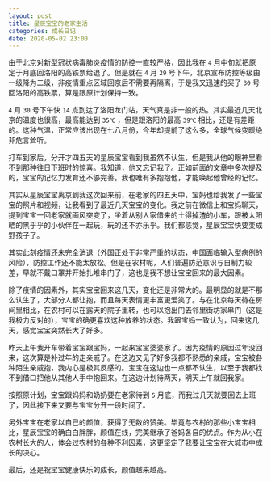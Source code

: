 ```yaml
---
layout: post
title: 星辰宝宝的老家生活
categories: 成长日记
date: 2020-05-02 23:00
---
```


由于北京对新型冠状病毒肺炎疫情的防控一直较严格，因此我在 `4` 月中旬就把原定于月底回洛阳的高铁票给退了。但是就在 `4` 月 `29` 号下午，北京宣布防控等级由一级降为二级，非疫情重点区域回京后不需要再隔离，于是我又迅速的买了 `30` 号回洛阳的高铁票，算是跟原计划保持一致。

<!--more-->

`4` 月 `30` 号下午快 `14` 点到达了洛阳龙门站，天气真是非一般的热。其实最近几天北京的温度也很高，最高能达到 `35℃` ，但是跟洛阳的最高 `39℃` 相比，还是有差距的。这种气温，正常应该出现在七八月份，今年却提前了这么多，全球气候变暖绝非危言耸听。

打车到家后，分开才四五天的星辰宝宝看到我虽然不认生，但是我从他的眼神里看不到那种往日下班时的惊喜。我知道，他又忘记我了。正如前面的文章中多次提及的，宝宝的记忆力发育还不够完善。我也唯有多抱抱他，才能唤起他曾经的记忆。

其实从星辰宝宝离京到我这次回来前，在老家的四五天中，宝妈也给我发了一些宝宝的照片和视频，让我看到了最近几天宝宝的变化。我之前在微信上和宝妈聊天，提到宝宝一回老家就画风突变了，坐着从别人家借来的土得掉渣的小车，跟被太阳晒的黑乎乎的小伙伴在一起玩，玩的还不亦乐乎。我们都感觉，星辰宝宝快要变成野孩子了。

其实此刻疫情还未完全消退（外国正处于非常严重的状态，中国面临输入型病例的风险），防控工作还不能太放松。但是在农村呢，人们普遍防范意识与自制力较差，早就不戴口罩并开始扎堆串门了，这也是我不想让宝宝回来的最大因素。

除了疫情的因素外，其实宝宝回来这几天，变化还是非常大的。最明显的就是不那么认生了，大部分人都让抱，而且每天表情更丰富更爱笑了。与在北京每天待在房间里相比，在农村可以在露天的院子里转，也可以抱出门去邻里街坊家串门（这是我极力反对的），宝宝的确更喜欢这种放养的状态。我跟宝妈一致认为，回来这几天，感觉宝宝突然长大了好多。

昨天上午我开车带着宝宝跟宝妈，一起来宝宝婆婆家了。因为疫情的原因过年没回来，这次算是补过年的走亲戚了。在这边又见了好多我都不熟悉的亲戚，宝宝被各种陌生亲戚抱，我内心是极其反感的。宝宝在这边也一点都不认生，以至于我都找不到借口把他从其他人手中抱回来。在这边计划待两天，明天上午就回我家。

按照原计划，宝宝跟妈妈和奶奶要在老家待到 `5` 月底，而我过几天就要回去上班了，因此接下来又要与宝宝分开一段时间了。

另外宝宝在老家以自己的颜值，获得了无数的赞美。毕竟与农村的那些小宝宝相比，星辰宝宝的确白白胖胖，颜值在线，完美继承了爸妈各自的优点。作为从小在农村长大的人，体会过农村的各种不利因素，这更坚定了我要让宝宝在大城市中成长的决心。

最后，还是祝宝宝健康快乐的成长，颜值越来越高。
